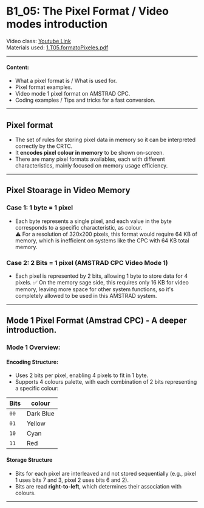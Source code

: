 # B1_05: The Pixel Format / Video modes introduction
Video class: [Youtube Link](https://youtu.be/1v2DKEWMKNg)    
Materials used: [ 1.T05.formatoPixeles.pdf ](https://github.com/alexandrglm/elearning_tools/blob/9fbf9fd84dfc8a0c79fb6fee964eee4361816353/z80asmmooc/contents/Course/MODULE_1%3ASprite_in_machine_Code/B01_THEORY/B01_materials/1.T03.laMagiaDelHexadecimal.pdf)  
***

#### Content:  
- What a pixel format is / What is used for.  
- Pixel format examples.  
- Video mode 1 pixel format on AMSTRAD CPC.  
- Coding examples / Tips and tricks for a fast conversion.  
***

## Pixel format
- The set of rules for storing pixel data in memory so it can be interpreted correctly by the CRTC.
- It **encodes pixel colour in memory** to be shown on-screen.
- There are many pixel formats availables, each with different characteristics, mainly focused on memory usage efficiency.
***
## Pixel Stoarage in Video Memory
### Case 1: 1 byte = 1 pixel
* Each byte represents a single pixel, and each value in the byte corresponds to a specific characteristic, as colour.  
⚠️ For a resolution of 320x200 pixels, this format would require 64 KB of memory, which is inefficient on systems like the CPC with 64 KB total memory.

### Case 2: 2 Bits = 1 pixel (AMSTRAD CPC Video Mode 1)
* Each pixel is represented by 2 bits, allowing 1 byte to store data for 4 pixels.
✅ On the memory sage side, this requires only 16 KB for video memory, leaving more space for other system functions, so it's completely allowed to be used in this AMSTRAD system.
***
## Mode 1 Pixel Format (Amstrad CPC) - A deeper introduction.
### Mode 1 Overview:
#### Encoding Structure:
- Uses 2 bits per pixel, enabling 4 pixels to fit in 1 byte.
- Supports 4 colours palette, with each combination of 2 bits representing a specific colour:

| **Bits** | **colour**     |
|----------|---------------|
| `00`     | Dark Blue     |
| `01`     | Yellow        |
| `10`     | Cyan          |
| `11`     | Red           |

#### Storage Structure
- Bits for each pixel are interleaved and not stored sequentially (e.g., pixel 1 uses bits 7 and 3, pixel 2 uses bits 6 and 2).
- Bits are read **right-to-left**, which determines their association with colours.
***


